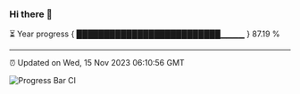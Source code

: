 ### Hi there 👋

⏳ Year progress { ██████████████████████████▁▁▁▁ } 87.19 %

---

⏰ Updated on Wed, 15 Nov 2023 06:10:56 GMT

![Progress Bar CI](https://github.com/Shyam-Makwana/GitHub-Actions-Demo/workflows/Progress%20Bar%20CI/badge.svg)
